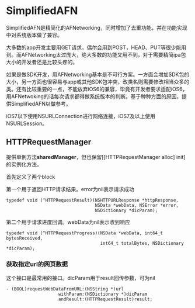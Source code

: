 # SimplifiedAFN
SimplifiedAFN是精简化的AFNetworking，同时增加了去重功能，并在功能实现中对系统版本做了兼容。

大多数的app开发主要用GET请求，偶尔会用到POST，HEAD、PUT等很少能用到。而AFNetworking太过庞大，绝大多数的功能又用不到，对于需要精简ipa包大小的开发者还是比较头疼的。

如果是做SDK开发，用AFNetworking基本是不可行方案。一方面会增加SDK包的大小，另一方面也很容易与app或其他SDK包冲突，改类名则需要修改相当众多的类。还有比较重要的一点，不能放弃iOS6的兼容，毕竟有开发者要求适配iOS6，用AFNetwoking的话每次请求都得做系统版本的判断。基于种种方面的原因，提供SimplifiedAFN以做参考。

iOS7以下使用NSURLConnection进行网络连接，iOS7及以上使用NSURLSession。

## HTTPRequestManager
提供单例方法**sharedManager**，但也保留[[HTTPRequestManager alloc] init]的实例化方法。

首先定义了两个block

第一个用于返回HTTP请求结果。error为nil表示请求成功
~~~
typedef void (^HTTPRequestResult)(NSHTTPURLResponse *httpResponse, 
                                  NSData *webData, NSError *error, 
                                  NSDictionary *dicParam);
~~~
第二个用于请求进度回调。webData为nil表示收到响应
~~~
typedef void (^HTTPRequestProgress)(NSData *webData, int64_t bytesReceived, 
                                    int64_t totalBytes, NSDictionary *dicParam);
~~~


### 获取指定url的网页数据
这个接口是最常用的接口。dicParam用于result回传参数，可为nil
~~~
- (BOOL)requestWebDataFromURL:(NSString *)url 
                    withParam:(NSDictionary *)dicParam
                    andResult:(HTTPRequestResult)result;
~~~






